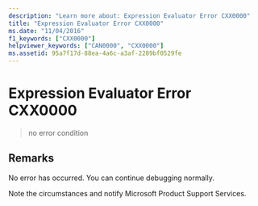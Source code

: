 ```yaml
---
description: "Learn more about: Expression Evaluator Error CXX0000"
title: "Expression Evaluator Error CXX0000"
ms.date: "11/04/2016"
f1_keywords: ["CXX0000"]
helpviewer_keywords: ["CAN0000", "CXX0000"]
ms.assetid: 95a7f17d-88ea-4a6c-a3af-2289bf0529fe
---
```

# Expression Evaluator Error CXX0000

> no error condition

## Remarks

No error has occurred. You can continue debugging normally.

Note the circumstances and notify Microsoft Product Support Services.
